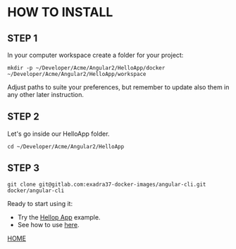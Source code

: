 # HOW TO INSTALL


## STEP 1

In your computer workspace create a folder for your project:

```mkdir
mkdir -p ~/Developer/Acme/Angular2/HelloApp/docker ~/Developer/Acme/Angular2/HelloApp/workspace
```

Adjust paths to suite your preferences, but remember to update also them in any other later instruction.

## STEP 2

Let's go inside our HelloApp folder.

```shell
cd ~/Developer/Acme/Angular2/HelloApp
```

## STEP 3

```shell
git clone git@gitlab.com:exadra37-docker-images/angular-cli.git docker/angular-cli
```

Ready to start using it:

* Try the [Hellop App](https://gitlab.com/exadra37-docker-images/angular-cli/blob/master/docs/examples/hello-app.md) example.
* See how to use [here](https://gitlab.com/exadra37-docker-images/angular-cli/blob/master/docs/how-to/use.md).


[HOME](https://gitlab.com/exadra37-docker-images/angular-cli)
